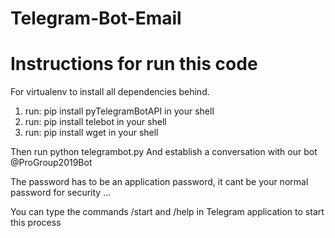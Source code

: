 # Telegram-Bot-Email
# Instructions for run this code

For virtualenv to install all dependencies behind.

1. run: pip install pyTelegramBotAPI in your shell
2. run: pip install telebot in your shell
2. run: pip install wget in your shell

Then run python telegrambot.py
    And establish a conversation with our bot @ProGroup2019Bot

The password has to be an application password, it cant be your normal password for security ...

You can type the commands /start and /help in Telegram application to start this process

